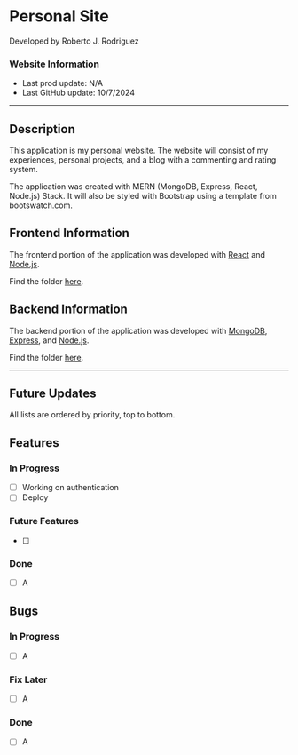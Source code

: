 # Personal Site

Developed by Roberto J. Rodriguez

### Website Information

- Last prod update: N/A
- Last GitHub update: 10/7/2024


---

## Description

This application is my personal website. The website will consist of my experiences, personal projects, and a blog with a commenting and rating system. 

The application was created with MERN (MongoDB, Express, React, Node.js) Stack. It will also be styled with Bootstrap using a template from bootswatch.com.

## Frontend Information

The frontend portion of the application was developed with [React](https://react.dev/) and [Node.js](https://nodejs.org/en). 

Find the folder [here](https://github.com/robertojrodriguez21/personal-site/tree/master/frontend).

## Backend Information

The backend portion of the application was developed with [MongoDB](https://www.mongodb.com/), [Express](https://expressjs.com/), and [Node.js](https://nodejs.org/en).

Find the folder [here](https://github.com/robertojrodriguez21/personal-site/tree/master/backend).


---

## Future Updates

All lists are ordered by priority, top to bottom.

## Features

### In Progress

- [ ] Working on authentication
- [ ] Deploy

### Future Features

- [ ] 

### Done

- [ ] A

## Bugs

### In Progress

- [ ] A

### Fix Later

- [ ] A

### Done

- [ ] A